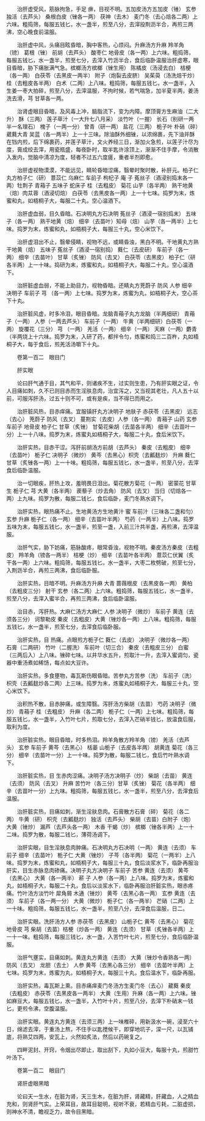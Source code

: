 <!-- { "loadSidebar": true } -->
　　治肝虚受风，筋脉拘急，手足 痹，目视不明。五加皮汤方五加皮（锉） 玄参 独活（去芦头） 桑根白皮（锉各一两） 茯神（去木） 麦门冬（去心焙各二两）上六味。粗捣筛，每服五钱匕，水一盏半，煎至八分，去滓投荆沥半合，再煎三两沸，空心晚食前温服。

　　治肝虚中风，头痛目眩昏暗，胸中客热，心烦闷。升麻汤方升麻 羚羊角（镑） 葛根（锉） 前胡（去芦头） 酸枣仁 地骨皮（各一两）上六味。粗捣筛，每服五钱匕，水一盏半，煎至七分，去滓入竹沥半合，食后临卧温服治肝虚寒，眼目昏暗，胁下痛胀满气急。槟榔汤方槟榔（锉生用） 陈橘皮（汤浸去白） 桔梗（各一两） 白茯苓（去黑皮一两半） 附子（炮裂去皮脐） 吴茱萸（汤洗焙干炒） 桂（去粗皮各半两） 白术（二两）上八味。粗捣筛，每服五钱匕，水一盏半，入生姜一枣大拍碎，煎至八分，去滓温服，不拘时候，若气喘急，加半夏半两，姜汤洗去滑，芎 甘草各一两。

　　治肾虚眼目昏暗，及风毒上冲，脑脂流下，变为内障。摩顶膏方生麻油（二大升） 酥（三两） 莲子草汁（一大升七八月采） 淡竹叶（一握） 长石（别研一两半一名理石） 槐子（一两一分） 曾青（研一两） 盐花（三两） 栀子叶 朴硝（碎）葳蕤大青 吴蓝（各一两半）上一十三味。除油酥外细锉，以浓绵裹，先下油并酥在铛内煎，后下绵裹药，并莲子草汁，文火养经三日，渐加火急煎，以莲子汁尽为度，膏成绞去滓，用瓷瓶盛，每夜卧时，取半匙许涂顶上，渐渐不住手摩，令消散入发内，觉脑中清凉为度，轻者不过五六度瘥，重者半剂即愈。

　　治肝虚视物漠漠，不能远见，睛轮昏暗涩痛，翳晕时聚时散，补肝元。柏子仁丸方柏子仁（研） 薏苡仁 乌麻仁 车前子 枸杞子 庵 子 菟丝子（酒浸别捣末各一两）牡荆子 青葙子 五味子 蛇床子 桂（去粗皮） 菊花 山芋（各半两） 熟干地黄（焙）肉苁蓉（酒浸切焙） 白茯苓（去黑皮各一两）上一十七味。捣罗为末，炼蜜和丸，如梧桐子大，每服二十丸，空心温酒下。

　　治肝虚血弱，目久昏暗。石决明丸方石决明 菟丝子（酒浸一宿别捣末） 五味子（各一两） 熟干地黄（焙） 细辛（去苗叶）知母（焙） 山芋（各一两半）上七味。捣罗为末，炼蜜和丸，如梧桐子大，每服三十丸，空心米饮下。

　　治肝虚泪出不止，翳晕侵睛，视物不远，或睛昏浊，黑白不明。干地黄丸方熟干地黄（焙） 五味子 菟丝子（酒浸一宿别捣） 蕤仁（去皮研） 车前子（各一两） 细辛（去苗叶） 甘草（炙锉） 防风（去叉） 白茯苓（去黑皮） 柏子仁（研各半两）上一十味。捣研为末，炼蜜和丸，如梧桐子大，每服二十丸，空心温酒下。

　　治肝脏虚血弱，不能上助目力，视物昏暗。还睛丸方茺蔚子 防风 人参 细辛 决明子 车前子 芎 （各一两）上七味。捣罗为末，炼蜜为丸，如梧桐子大，空心茶下十丸。

　　治肝脏风虚，时多冷泪，眼目昏暗。龙脑青葙子丸方龙脑（半两细研） 青葙子（一两） 人参（一两去芦头） 车前子（一两） 牛黄（半两细研）白茯苓（一两） 旋覆花（三分） 芎 （一两） 羌活（一两） 细辛（一两） 天麻（一两）麝青（半两烧上十六味。捣罗为末，入研了药，都拌令匀，炼蜜和捣三二百杵，丸如梧桐子大，每于食后，煎羌活汤嚼下十丸。

　　卷第一百二　眼目门

　　肝实眼

　　论曰肝气通于目，其气和平，则诸疾不生，过实则生患，乃有肝实眼之证，令人目痛如刺，久不已则目赤而生淫肤息肉，治宜泻之，又当视其老壮，凡人五十以前，可服泻肝汤，过五十则不可，或有是疾，当不得已而用之。

　　治肝脏风热，目赤痒痛。宜服镇肝丸方决明子 地肤子 赤茯苓（去黑皮） 远志（去心） 茺蔚子 防风（去叉） 蔓荆实（去皮）人参（各一两） 青葙子 山药 玄参 车前子 地骨皮 柏子仁 甘草（炙锉） 甘菊花柴胡（去苗各半两） 细辛（去苗叶一分）上一十八味。捣罗为末，炼蜜丸如梧桐子大，每服二十丸，食后米饮下。

　　治肝实热，目赤干涩。泻肝前胡汤方前胡（去芦头） 秦皮（去粗皮） 细辛（去苗叶） 栀子仁 决明子（微炒） 黄芩（去黑心）枳壳（去瓤麸炒） 升麻 蕤仁 甘草（炙锉各一两）上一十味。粗捣筛，每服五钱匕，水一盏半，煎至八分，去滓食后临卧温服。

　　治一切眼疾，肝热上攻，羞明畏日泪出。菊花散方菊花（一两） 密蒙花 甘草生 栀子仁 芎 大黄（各半两） 蒺藜子（炒去角） 防风（去叉） 当归（切焙各一两）上九味。捣罗为散，每服二钱匕，食后临卧，麦门冬熟水调下。

　　治肝实热，眼热痛不止。生地黄汤方生地黄汁 蜜 车前汁（三味各二盏和匀） 玄参 升麻 栀子仁（各一两） 细辛（去苗叶半两） 芍药（一两半）上八味。捣罗五味为末，每服五钱匕，水一盏半，煎至一盏，入前三汁共半盏，再煎沸，去滓温服。

　　治肝气实，胁下妨痛，筋脉酸疼，眼常昏浊，视物不明。秦皮汤方秦皮（去粗皮） 羚羊角（镑各一两半） 桔梗（炒） 细辛（去苗叶各半两） 薏苡仁伏翼（炙干各一两）上六味。粗捣筛，每服五钱匕，水一盏半，大枣二枚劈破，煎至七分，入荆沥半合，再煎三两沸，食后临卧服。

　　治肝实热，目暗不明。升麻汤方升麻 大青 蔷薇根皮（去黑皮各一两） 黄柏（去粗皮三分） 射干 玄参（各二两）上六味。粗捣筛，每服五钱匕，水一盏半，煎至八分，去滓入蜜半合，再煎三两沸，食后临卧温服。

　　治目赤，泻肝热。大麻仁汤方大麻仁 人参 决明子（微炒） 车前子 黄连（去须各三分） 诃黎勒皮 秦皮（去粗皮）大黄（锉炒各一两）上八味。粗捣筛，每服五钱匕，水一盏半，煎至七分，去滓食后临卧服。

　　治肝实热，目 热痛。点眼煎方栀子仁 蕤仁（去皮） 决明子（微炒各一两） 石膏（二两研） 竹叶（二握洗） 车前叶（切三合） 秦皮（去粗皮三分） 白蜜（三两后入）上八味。锉碎七味。以井华水五升，煎取汁一升，去滓入蜜调匀，瓷器中重汤煮如稀饧，每点如大豆许。

　　治肝实热，多食壅物，毒瓦斯伤眼昏暗。苦参丸方苦参（洗） 车前子（洗） 枳壳（去瓤麸炒各二两）上三味。捣罗为末，炼蜜丸如梧桐子大，每服三十丸，空心米饮下。

　　治积热不散，目赤肿痛，或生障翳。泻肝汤方柴胡（去苗） 芍药 决明子（微炒） 青葙子 桂（去粗皮） 升麻（各二两） 栀子仁（一两）上七味。粗捣筛，每服五钱匕，水一盏半，入竹叶七片，煎取七分，去滓入芒硝半钱匕，放温食后服，取利为度。

　　治肝脏实热，眼目昏暗，时多热泪。羚羊角散方羚羊角（镑） 羌活（去芦头） 玄参 车前子 黄芩（去黑心） 栝蒌 山栀子（去皮各半两） 胡黄连 菊花（各三分） 细辛（去苗叶一分）上一十味。捣罗为散，每服二钱匕，食后竹叶熟水调下。

　　治肝脏实热，目 生赤肉涩痛。决明子汤方决明子（炒） 柴胡（去苗） 黄连（去须） 防风（去叉） 升麻 苦竹叶（各三分）甘草（炙锉） 菊花（各半两） 细辛（去苗叶一分）上九味。粗捣筛，每服五钱匕，水一盏半，煎至八分，去滓食后温服。

　　治肝脏实热，目痛如刺，渐生淫肤息肉。石膏散方石膏（碎） 菊花（各二两） 牛黄（研） 枳壳（去瓤麸炒） 独活（去芦头） 柴胡（去苗）白附子（炮） 大黄（锉炒） 漏芦（去芦头各一两） 木香 干蝎（炒） 槟榔（锉各半两）上一十二味。捣罗为散，每服二钱匕，薄荷汤调下。

　　治肝实眼，目生淫肤息肉肿痛。石决明丸方石决明（一两） 黄连（去须） 车前子 细辛（去苗叶） 栀子仁 大黄（锉炒） 子芩（各半两） 菊花（一两半）上八味。捣罗为末，炼蜜和丸，如梧桐子大，每服三十丸，食后淡浆水下，临卧再服治肝实，目生赤脉息肉碜痛。决明子丸方决明子 车前子 苦参 黄连（去须） 黄芩（去黑心） 大黄（各一两半） 菥 子 人参（各一两）上八味。捣罗为末，炼蜜和丸，如梧桐子大，每服二十丸，食后以淡浆水下，临卧再服治肝脏实热，眼赤疼痛。竹叶汤方淡竹叶 犀角屑 木通（锉炒） 黄芩（去黑心各一两） 玄参 黄连（去须） 车前子（各一两一分） 大黄（微炒） 栀子仁（各一两半） 芒硝（二两）上一十味。粗捣筛，每服五钱匕，水一盏半，煎至八分，去滓食后温服，日二。

　　治肝实眼。洗肝汤方人参 赤茯苓（去黑皮） 山栀子仁 黄芩（去黑心） 菊花 地骨皮 芎 柴胡（去苗）桔梗（炒各一两） 黄连（去须） 甘草（炙锉各半两）上一十一味。粗捣筛，每服三钱匕，水一盏，入苦竹叶七片，煎至七分，食后临卧温服。

　　治肝气壅实，目痛如刺。黄连丸方黄连（去须） 大黄（锉炒令香熟各一两） 防风（去叉） 龙胆（去土） 人参 黄芩（去黑心各三分） 细辛（去苗叶半两）上七味。捣罗为末，炼蜜为丸，如梧桐子大，每服三十丸，食后温水下，临卧再服。

　　治肝实热，毒瓦斯上熏。目赤痛痒麦门冬汤方生麦门冬（去心） 葳蕤 秦皮（去粗皮） 赤茯苓（去黑皮各一两半） 大黄（生用）升麻（各一两）上六味。锉如麻豆大，每服五钱匕，水一盏半，入竹叶十片，煎至八分，去滓下朴硝末一钱匕，更煎令沸，空腹温服。

　　治肝实眼。黄连丸方黄连（去须三两）上一味椎碎，用新汲水一碗，浸至六十日，绵滤去滓，于重汤上熬，不住手以匙搅候干，即穿地坑子，深一尺，以瓦铺底，将熟艾四两，安瓦上，火然如炙法，然后以药碗复之。

　　四畔泥封、开窍，令烟出尽即止，取出刮下，丸如小豆大，每服十丸，煎甜竹叶汤下。

　　卷第一百二　眼目门

　　肾肝虚眼黑暗

　　论曰天一生水，在脏为肾，天三生木，在脏为肝，肾藏精，肝藏血，人之精血充和，则肾肝气实。上荣耳目，故耳目聪明，视听不衰，若精血亏耗，二脏虚损，则神水不清，瞻视乏力，故令目黑暗。

